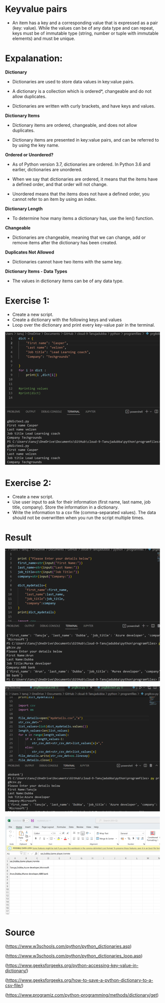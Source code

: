 # Keyvalue pairs

- An item has a key and a corresponding value that is expressed as a pair (key: value). While the values can be of any data type and can repeat, keys must be of immutable type (string, number or tuple with immutable elements) and must be unique.

# Expalanation:

**Dictionary**

- Dictionaries are used to store data values in key:value pairs.

- A dictionary is a collection which is ordered*, changeable and do not allow duplicates.

- Dictionaries are written with curly brackets, and have keys and values.

**Dictionary Items**

- Dictionary items are ordered, changeable, and does not allow duplicates.

- Dictionary items are presented in key:value pairs, and can be referred to by using the key name.

**Ordered or Unordered?**

- As of Python version 3.7, dictionaries are ordered. In Python 3.6 and earlier, dictionaries are unordered.

- When we say that dictionaries are ordered, it means that the items have a defined order, and that order will not change.

- Unordered means that the items does not have a defined order, you cannot refer to an item by using an index.

**Dictionary Length**

- To determine how many items a dictionary has, use the len() function.

**Changeable**

- Dictionaries are changeable, meaning that we can change, add or remove items after the dictionary has been created.

**Duplicates Not Allowed**

- Dictionaries cannot have two items with the same key.

**Dictionary Items - Data Types**

- The values in dictionary items can be of any data type.

# Exercise 1:

  -	Create a new script.
  - Create a dictionary with the following keys and values
  -  Loop over the dictionary and print every key-value pair in the terminal.

![alt test](../00_includes/pythonweek4/prg8dictex1.png "prg8dictex1.png")

# Exercise 2:

-	Create a new script.
-	Use user input to ask for their information (first name, last name, job title, company). Store the information in a dictionary.
-	Write the information to a csv file (comma-separated values). The data should not be overwritten when you run the script multiple times.

# Result

![alt test](../00_includes/pythonweek4/prg8csv1ex2.png "prg8csv1ex2.png")


![alt test](../00_includes/pythonweek4/prg8csv2ex2.png "prg8csv2ex2.png")

![alt test](../00_includes/pythonweek4/prg8excelex2.png "prg8excelex2.png")

# Source

(https://www.w3schools.com/python/python_dictionaries.asp)

(https://www.w3schools.com/python/python_dictionaries_loop.asp)

(https://www.geeksforgeeks.org/python-accessing-key-value-in-dictionary/)

(https://www.geeksforgeeks.org/how-to-save-a-python-dictionary-to-a-csv-file/)

(https://www.programiz.com/python-programming/methods/dictionary/get)
